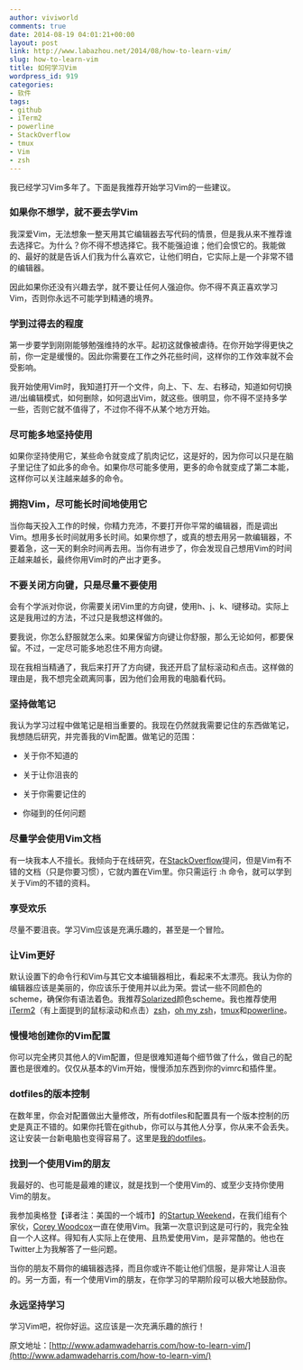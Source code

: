 ```yaml
---
author: viviworld
comments: true
date: 2014-08-19 04:01:21+00:00
layout: post
link: http://www.labazhou.net/2014/08/how-to-learn-vim/
slug: how-to-learn-vim
title: 如何学习Vim
wordpress_id: 919
categories:
- 软件
tags:
- github
- iTerm2
- powerline
- StackOverflow
- tmux
- Vim
- zsh
---
```


我已经学习Vim多年了。下面是我推荐开始学习Vim的一些建议。


### 如果你不想学，就不要去学Vim


我深爱Vim，无法想象一整天用其它编辑器去写代码的情景，但是我从来不推荐谁去选择它。为什么？你不得不想选择它。我不能强迫谁；他们会恨它的。我能做的、最好的就是告诉人们我为什么喜欢它，让他们明白，它实际上是一个非常不错的编辑器。

因此如果你还没有兴趣去学，就不要让任何人强迫你。你不得不真正喜欢学习Vim，否则你永远不可能学到精通的境界。


### 学到过得去的程度


第一步要学到刚刚能够勉强维持的水平。起初这就像被虐待。在你开始学得更快之前，你一定是缓慢的。因此你需要在工作之外花些时间，这样你的工作效率就不会受影响。

我开始使用Vim时，我知道打开一个文件，向上、下、左、右移动，知道如何切换进/出编辑模式，如何删除，如何退出Vim，就这些。很明显，你不得不坚持多学一些，否则它就不值得了，不过你不得不从某个地方开始。


### 尽可能多地坚持使用


如果你坚持使用它，某些命令就变成了肌肉记忆，这是好的，因为你可以只是在脑子里记住了如此多的命令。如果你尽可能多使用，更多的命令就变成了第二本能，这样你可以关注越来越多的命令。


### 拥抱Vim，尽可能长时间地使用它


当你每天投入工作的时候，你精力充沛，不要打开你平常的编辑器，而是调出Vim。想用多长时间就用多长时间。如果你想了，或真的想去用另一款编辑器，不要着急，这一天的剩余时间再去用。当你有进步了，你会发现自己想用Vim的时间正越来越长，最终你用Vim时的产出才更多。


### 不要关闭方向键，只是尽量不要使用


会有个学派对你说，你需要关闭Vim里的方向键，使用h、j、k、l键移动。实际上这是我用过的方法，不过只是我想这样做的。

要我说，你怎么舒服就怎么来。如果保留方向键让你舒服，那么无论如何，都要保留。不过，一定尽可能多地忍住不用方向键。

现在我相当精通了，我后来打开了方向键，我还开启了鼠标滚动和点击。这样做的理由是，我不想完全疏离同事，因为他们会用我的电脑看代码。


### 坚持做笔记


我认为学习过程中做笔记是相当重要的。我现在仍然就我需要记住的东西做笔记，我想随后研究，并完善我的Vim配置。做笔记的范围：



	
  * 关于你不知道的

	
  * 关于让你沮丧的

	
  * 关于你需要记住的

	
  * 你碰到的任何问题




### 尽量学会使用Vim文档


有一块我本人不擅长。我倾向于在线研究，在[StackOverflow](http://stackoverflow.com/questions/24345331/vim-real-tab-characters-start-at-column-8-i-cant-move-all-the-way-left)提问，但是Vim有不错的文档（只是你要习惯），它就内置在Vim里。你只需运行 :h 命令，就可以学到关于Vim的不错的资料。


### 享受欢乐


尽量不要沮丧。学习Vim应该是充满乐趣的，甚至是一个冒险。


### 让Vim更好


默认设置下的命令行和Vim与其它文本编辑器相比，看起来不太漂亮。我认为你的编辑器应该是美丽的，你应该乐于使用并以此为荣。尝试一些不同颜色的scheme，确保你有语法着色。我推荐[Solarized](http://ethanschoonover.com/solarized)颜色scheme。我也推荐使用[iTerm2](http://iterm2.com/)（有上面提到的鼠标滚动和点击）[zsh](http://www.zsh.org/)，[oh my zsh](https://github.com/robbyrussell/oh-my-zsh)，[tmux](http://tmux.sourceforge.net/)和[powerline](https://github.com/Lokaltog/powerline)。


### 慢慢地创建你的Vim配置


你可以完全拷贝其他人的Vim配置，但是很难知道每个细节做了什么，做自己的配置也是很难的。仅仅从基本的Vim开始，慢慢添加东西到你的vimrc和插件里。


### dotfiles的版本控制


在数年里，你会对配置做出大量修改，所有dotfiles和配置具有一个版本控制的历史是真正不错的。如果你托管在github，你可以与其他人分享，你从来不会丢失。这让安装一台新电脑也变得容易了。这里是[我的dotfiles](https://github.com/aharris88/dotfiles)。


### 找到一个使用Vim的朋友


我最好的、也可能是最难的建议，就是找到一个使用Vim的、或至少支持你使用Vim的朋友。

我参加奥格登【译者注：美国的一个城市】的[Startup Weekend](http://startupweekend.org/)，在我们组有个家伙，[Corey Woodcox](https://twitter.com/cwoodcox)一直在使用Vim。我第一次意识到这是可行的，我完全独自一个人这样。得知有人实际上在使用、且热爱使用Vim，是非常酷的。他也在Twitter上为我解答了一些问题。

当你的朋友不屑你的编辑器选择，而且你或许不能让他们信服，是非常让人沮丧的。另一方面，有一个使用Vim的朋友，在你学习的早期阶段可以极大地鼓励你。


### 永远坚持学习


学习Vim吧，祝你好运。这应该是一次充满乐趣的旅行！

原文地址：[http://www.adamwadeharris.com/how-to-learn-vim/](http://www.adamwadeharris.com/how-to-learn-vim/)
